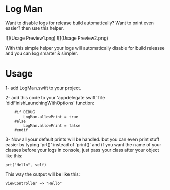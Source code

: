 # Log Man
Want to disable logs for release build automatically? Want to print even easier? then use this helper.

![](Usage Preview1.png)
![](Usage Preview2.png)

With this simple helper your logs will automatically disable for build releasse and you can log smarter & simpler.

# Usage
1- add LogMan.swift to your project.

2- add this code to your 'appdelegate.swift' file 'didFinishLaunchingWithOptions' function:

        #if DEBUG
            LogMan.allowPrint = true
        #else
            LogMan.allowPrint = false
        #endif

3- Now all your default prints will be handled. but you can even print stuff easier by typing 'prt()' instead of 'print()' and if you want the name of your classes before your logs in console, just pass your class after your object like this:

    prt("Hello", self)
    
This way the output will be like this:

    ViewController => "Hello"
